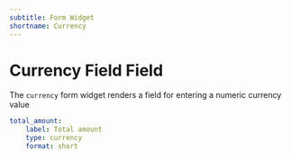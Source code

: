 ```yaml
---
subtitle: Form Widget
shortname: Currency
---
```

# Currency Field Field

The `currency` form widget renders a field for entering a numeric currency value

```yaml
total_amount:
    label: Total amount
    type: currency
    format: short
```
